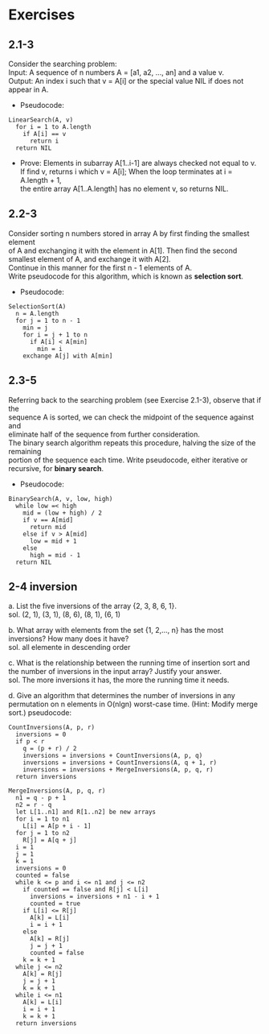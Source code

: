 # Exercises

## 2.1-3

Consider the searching problem: \
Input: A sequence of n numbers A = [a1, a2, ..., an] and a value v. \
Output: An index i such that v = A[i] or the special value NIL if does not
appear in A.

- Pseudocode:
```
LinearSearch(A, v)
  for i = 1 to A.length
    if A[i] == v
      return i
  return NIL
  ```

- Prove:
Elements in subarray A[1..i-1] are always checked not equal to v. \
If find v, returns i which v = A[i]; When the loop terminates at i = A.length + 1, \
the entire array A[1..A.length] has no element v, so returns NIL.

## 2.2-3

Consider sorting n numbers stored in array A by first finding the smallest element \
of A and exchanging it with the element in A[1]. Then find the second smallest
element of A, and exchange it with A[2]. \
Continue in this manner for the first n - 1
elements of A. \
Write pseudocode for this algorithm, which is known as **selection sort**.

- Pseudocode:
```
SelectionSort(A)
  n = A.length
  for j = 1 to n - 1
    min = j
    for i = j + 1 to n
      if A[i] < A[min]
        min = i
    exchange A[j] with A[min]
```

## 2.3-5

Referring back to the searching problem (see Exercise 2.1-3), observe that if the \
sequence A is sorted, we can check the midpoint of the sequence against and \
eliminate half of the sequence from further consideration. \
The binary search algorithm repeats this procedure, halving the size of the remaining \
portion of the sequence each time. Write pseudocode, either iterative or recursive, for **binary search**.

- Pseudocode:
```
BinarySearch(A, v, low, high)
  while low =< high
    mid = (low + high) / 2
    if v == A[mid]
      return mid
    else if v > A[mid]
      low = mid + 1
    else
      high = mid - 1
  return NIL
```

## 2-4 inversion

a. List the five inversions of the array {2, 3, 8, 6, 1}. \
sol. (2, 1), (3, 1), (8, 6), (8, 1), (6, 1)

b. What array with elements from the set {1, 2,..., n} has the most inversions? How many does it have? \
sol. all elemente in descending order

c. What is the relationship between the running time of insertion sort and the number of inversions in the input array? Justify your answer. \
sol. The more inversions it has, the more the running time it needs.

d. Give an algorithm that determines the number of inversions in any permutation on n elements in O(nlgn) worst-case time. (Hint: Modify merge sort.)
pseudocode:
```
CountInversions(A, p, r)
  inversions = 0
  if p < r
    q = (p + r) / 2
    inversions = inversions + CountInversions(A, p, q)
    inversions = inversions + CountInversions(A, q + 1, r)
    inversions = inversions + MergeInversions(A, p, q, r)
  return inversions

MergeInversions(A, p, q, r)
  n1 = q - p + 1
  n2 = r - q
  let L[1..n1] and R[1..n2] be new arrays
  for i = 1 to n1
    L[i] = A[p + i - 1]
  for j = 1 to n2
    R[j] = A[q + j]
  i = 1
  j = 1
  k = 1
  inversions = 0
  counted = false
  while k <= p and i <= n1 and j <= n2
    if counted == false and R[j] < L[i]
      inversions = inversions + n1 - i + 1
      counted = true
    if L[i] <= R[j]
      A[k] = L[i]
      i = i + 1
    else
      A[k] = R[j]
      j = j + 1
      counted = false
    k = k + 1
  while j <= n2
    A[k] = R[j]
    j = j + 1
    k = k + 1
  while i <= n1
    A[k] = L[i]
    i = i + 1
    k = k + 1
  return inversions
```
